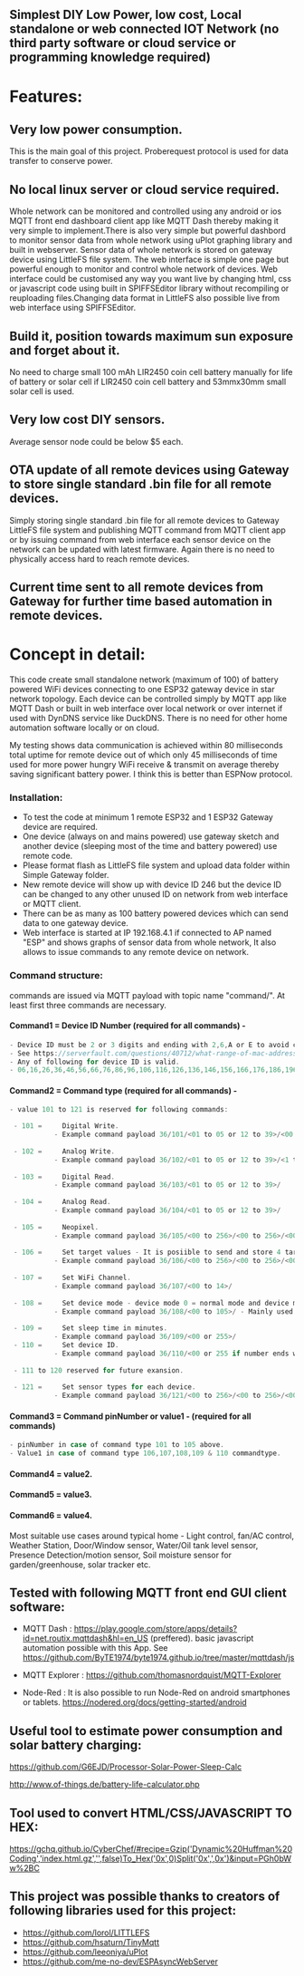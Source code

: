 ## Simplest DIY Low Power, low cost, Local standalone or web connected IOT Network (no third party software or cloud service or programming knowledge required) 

# Features:

## Very low power consumption.

This is the main goal of this project. Proberequest protocol is used for data transfer to conserve power.

## No local linux server or cloud service required.

Whole network can be monitored and controlled using any android or ios MQTT front end dashboard client app like MQTT Dash thereby making it very simple to implement.There is also very simple but powerful dashbord to monitor sensor data from whole network using uPlot graphing library and built in webserver. Sensor data of whole network is stored on gateway device using LittleFS file system. The web interface is simple one page but powerful enough to monitor and control whole network of devices. Web interface could be customised any way you want live by changing html, css or javascript code using built in SPIFFSEditor library without recompiling or reuploading files.Changing data format in LittleFS also possible live from web interface using SPIFFSEditor.


## Build it, position towards maximum sun exposure and forget about it. 

No need to charge small 100 mAh LIR2450 coin cell battery manually for life of battery or solar cell if LIR2450 coin cell battery and 53mmx30mm small solar cell is used.

## Very low cost DIY sensors.

Average sensor node could be below $5 each.

## OTA update of all remote devices using Gateway to store single standard .bin file for all remote devices. 

Simply storing single standard .bin file for all remote devices to Gateway LittleFS file system and publishing MQTT command from MQTT client app or by issuing command from web interface each sensor device on the network can be updated with latest firmware. Again there is no need to physically access hard to reach remote devices.

## Current time sent to all remote devices from Gateway for further time based automation in remote devices. 

# Concept in detail:

This code create small standalone network (maximum of 100) of battery powered WiFi devices connecting to one ESP32 gateway device in star network topology.
Each device can be controlled simply by MQTT app like MQTT Dash or built in web interface over local network or over internet if used with DynDNS service like DuckDNS.
There is no need for other home automation software locally or on cloud.

My testing shows data communication is achieved within 80 milliseconds total uptime for remote device out of which only 45 milliseconds of time used for more power hungry WiFi receive & transmit on average thereby saving significant battery power. I think this is better than ESPNow protocol.

### Installation:

- To test the code at minimum 1 remote ESP32 and 1 ESP32 Gateway device are required.
- One device (always on and mains powered) use gateway sketch and another device (sleeping most of the time and battery powered) use remote code.
- Please format flash as LittleFS file system and upload data folder within Simple Gateway folder.
- New remote device will show up with device ID 246 but the device ID can be changed to any other unused ID on network from web interface or MQTT client.
- There can be as many as 100 battery powered devices which can send data to one gateway device. 
- Web interface is started at IP 192.168.4.1 if connected to AP named "ESP" and shows graphs of sensor data from whole network, It also allows to issue commands to   any remote device on network.

### Command structure:  

commands are issued via MQTT payload with topic name "command/". At least first three commands are necessary.
      
#### Command1 = Device ID Number (required for all commands) -               
```c
- Device ID must be 2 or 3 digits and ending with 2,6,A or E to avoid conflict with other devices.
- See https://serverfault.com/questions/40712/what-range-of-mac-addresses-can-i-safely-use-for-my-virtual-machines.
- Any of following for device ID is valid.
- 06,16,26,36,46,56,66,76,86,96,106,116,126,136,146,156,166,176,186,196,206,216,226,236,246.
```                                            
#### Command2 = Command type  (required for all commands)   -         
```c
- value 101 to 121 is reserved for following commands:

 - 101 =     Digital Write.
           - Example command payload 36/101/<01 to 05 or 12 to 39>/<00 0r 01>/ for digitalWrite.
           
 - 102 =     Analog Write.
           - Example command payload 36/102/<01 to 05 or 12 to 39>/<1 to 256>/ for analogWrite(pwm).
 
 - 103 =     Digital Read.
           - Example command payload 36/103/<01 to 05 or 12 to 39>/
 
 - 104 =     Analog Read.
           - Example command payload 36/104/<01 to 05 or 12 to 39>/
 
 - 105 =     Neopixel.
           - Example command payload 36/105/<00 to 256>/<00 to 256>/<00 to 256>/<00 to 256>/
           
 - 106 =     Set target values - It is posiible to send and store 4 target values to remote device for further automation locally in remote device.
           - Example command payload 36/106/<00 to 256>/<00 to 256>/<00 to 256>/<00 to 256>/
 
 - 107 =     Set WiFi Channel.
           - Example command payload 36/107/<00 to 14>/
           
 - 108 =     Set device mode - device mode 0 = normal mode and device mode 1 = OTA update.
           - Example command payload 36/108/<00 to 105>/ - Mainly used for OTA update but can be used to run any alternative Code block.
 
 - 109 =     Set sleep time in minutes.
           - Example command payload 36/109/<00 or 255>/
 - 110 =     Set device ID.
           - Example command payload 36/110/<00 or 255 if number ends with 2, 6, A, or E>/
           
 - 111 to 120 reserved for future exansion.
 
 - 121 =     Set sensor types for each device.
           - Example command payload 36/121/<00 to 256>/<00 to 256>/<00 to 256>/<00 to 256>/
```
#### Command3 = Command  pinNumber or value1  -    (required for all commands)        
```c
- pinNumber in case of command type 101 to 105 above. 
- Value1 in case of command type 106,107,108,109 & 110 commandtype.

```                                            
#### Command4 = value2.           

#### Command5 = value3.           

#### Command6 = value4.          

Most suitable use cases around typical home - Light control, fan/AC control, Weather Station, Door/Window sensor, Water/Oil tank level sensor, Presence Detection/motion sensor, Soil moisture sensor for garden/greenhouse, solar tracker etc. 


## Tested with following MQTT front end GUI client software:

- MQTT Dash : https://play.google.com/store/apps/details?id=net.routix.mqttdash&hl=en_US (preffered).
            basic javascript automation possible with this App. 
            See https://github.com/ByTE1974/byte1974.github.io/tree/master/mqttdash/js

- MQTT Explorer : https://github.com/thomasnordquist/MQTT-Explorer

- Node-Red :
It is also possible to run Node-Red on android smartphones or tablets. 
https://nodered.org/docs/getting-started/android

## Useful tool to estimate power consumption and solar battery charging:

https://github.com/G6EJD/Processor-Solar-Power-Sleep-Calc

http://www.of-things.de/battery-life-calculator.php
      
## Tool used to convert HTML/CSS/JAVASCRIPT TO HEX: 
      
https://gchq.github.io/CyberChef/#recipe=Gzip('Dynamic%20Huffman%20Coding','index.html.gz','',false)To_Hex('0x',0)Split('0x',',0x')&input=PGh0bWw%2BC


## This project was possible thanks to creators of following libraries used for this project:
 
 - https://github.com/lorol/LITTLEFS 
 - https://github.com/hsaturn/TinyMqtt
 - https://github.com/leeoniya/uPlot   
 - https://github.com/me-no-dev/ESPAsyncWebServer
